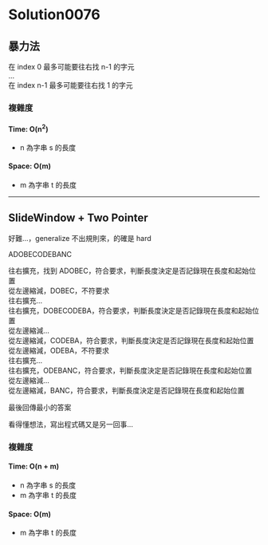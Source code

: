 # Solution0076

## 暴力法

在 index 0 最多可能要往右找 n-1 的字元  
...  
在 index n-1 最多可能要往右找 1 的字元

### 複雜度

#### Time: O(n<sup>2</sup>)
- n 為字串 s 的長度

#### Space: O(m)
- m 為字串 t 的長度

---

## SlideWindow + Two Pointer

好難...，generalize 不出規則來，的確是 hard

ADOBECODEBANC

往右擴充，找到 ADOBEC，符合要求，判斷長度決定是否記錄現在長度和起始位置  
從左邊縮減，DOBEC，不符要求  
往右擴充...  
往右擴充，DOBECODEBA，符合要求，判斷長度決定是否記錄現在長度和起始位置  
從左邊縮減...  
從左邊縮減，CODEBA，符合要求，判斷長度決定是否記錄現在長度和起始位置  
從左邊縮減，ODEBA，不符要求  
往右擴充...  
往右擴充，ODEBANC，符合要求，判斷長度決定是否記錄現在長度和起始位置  
從左邊縮減...  
從左邊縮減，BANC，符合要求，判斷長度決定是否記錄現在長度和起始位置  

最後回傳最小的答案

看得懂想法，寫出程式碼又是另一回事...

### 複雜度

#### Time: O(n + m)
- n 為字串 s 的長度
- m 為字串 t 的長度

#### Space: O(m)
- m 為字串 t 的長度